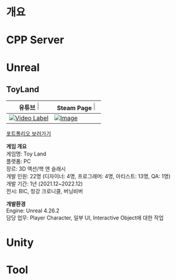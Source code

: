 # 개요


# CPP Server


# Unreal
## ToyLand


|**유튜브** <img width="5%" src="https://github.com/user-attachments/assets/aac0d9b3-0c78-4982-b152-27a86e10f99a">|**Steam Page** <img width="5%" src="https://github.com/user-attachments/assets/2ed624e5-4118-47dd-a76c-b40b7288cc56">|
|-----------------------------------------------|-----------------------------------------------|
|[![Video Label](http://img.youtube.com/vi/ML6XieDvd6Y/0.jpg)](https://www.youtube.com/watch?v=ML6XieDvd6Y)|[![Image](https://github.com/user-attachments/assets/94538516-f809-4381-9fb9-7ea61c908379)](https://store.steampowered.com/app/2317390/ToyLand/)|

[포트폴리오 보러가기](https://github.com/sonsungmin98/Portfolio/blob/main/Unreal/ToyLand.md)

**게임 개요**  
게임명: Toy Land  
플랫폼: PC  
장르: 3D 액션/핵 앤 슬래시  
개발 인원: 22명 (디자이너: 4명, 프로그래머: 4명, 아티스트: 13명, QA: 1명)  
개발 기간: 1년 (2021.12~2022.12)  
전시: BIC, 청강 크로니클, 버닝비버

**개발환경**  
Engine: Unreal 4.26.2  
담당 업무: Player Character, 일부 UI, Interactive Object에 대한 작업  


# Unity

# Tool
